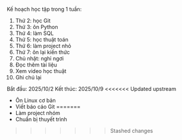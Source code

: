 Kế hoạch học tập trong 1 tuần:
1. Thứ 2: học Git
2. Thứ 3: ôn Python
3. Thứ 4: làm SQL
4. Thứ 5: học thuật toán
5. Thứ 6: làm project nhỏ
6. Thứ 7: ôn lại kiến thức
7. Chủ nhật: nghỉ ngơi
8. Đọc thêm tài liệu
9. Xem video học thuật
10. Ghi chú lại

Bắt đầu: 2025/10/2
Kết thúc: 2025/10/9
<<<<<<< Updated upstream
- Ôn Linux cơ bản
- Viết báo cáo Git
=======
- Làm project nhóm
- Chuẩn bị thuyết trình
>>>>>>> Stashed changes
